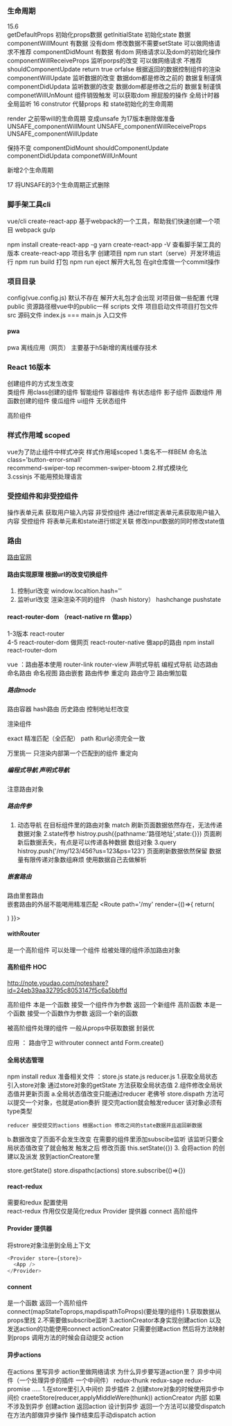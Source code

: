 ### 生命周期
15.6  
getDefaultProps 初始化props数据
getInitialState 初始化state 数据
componentWillMount  有数据 没有dom 修改数据不需要setState 可以做网络请求不推荐
componentDidMount 有数据 有dom 网络请求以及dom的初始化操作
componentWillReceiveProps 监听porps的改变  可以做网络请求 不推荐
shouldComponentUpdate  return true orfalse 根据返回的数据控制组件的渲染
componentWillUpdate 监听数据的改变 数据dom都是修改之前的  数据复制谨慎
componentDidUpdata 监听数据的改变 数据dom都是修改之后的  数据复制谨慎
componetWillUnMount 组件销毁触发 可以获取dom  擦屁股的操作  全局计时器 全局监听
16 
construtor 代替props 和 state初始化的生命周期

render 之前带will的生命周期 变成unsafe  为17版本删除做准备
UNSAFE_componentWillMount
UNSAFE_componentWillReceiveProps
UNSAFE_componentWillUpdate

保持不变
componentDidMount
shouldComponentUpdate
componentDidUpdata
componetWillUnMount

新增2个生命周期

17
将UNSAFE的3个生命周期正式删除

### 脚手架工具cli 
vue/cli create-react-app  基于webpack的一个工具，帮助我们快速创建一个项目
webpack gulp

npm install create-react-app -g       yarn
create-react-app -V  查看脚手架工具的版本
create-react-app 项目名字 创建项目
npm run start（serve）开发环境运行
npm run build 打包
npm run eject 解开大礼包
在git仓库做一个commit操作

### 项目目录
config(vue.config.js) 默认不存在 解开大礼包才会出现
对项目做一些配置  代理 
public 资源路径根vue中的public一样
scripts 文件 项目启动文件项目打包文件
src  源码文件
index.js === main.js 入口文件


#### pwa 
pwa 离线应用（网页） 主要基于h5新增的离线缓存技术


### React 16版本
创建组件的方式发生改变  
类组件   用class创建的组件 智能组件 容器组件  有状态组件 影子组件
函数组件  用函数创建的组件  傻瓜组件 ui组件   无状态组件

高阶组件


### 样式作用域 scoped 
vue为了防止组件中样式冲突 样式作用域scoped 
1.类名不一样BEM 命名法  class='button-error-small'  
recommend-swiper-top recommen-swiper-btoom
2.样式模块化   
3.cssinjs  不能用预处理语言

### 受控组件和非受控组件
操作表单元素 获取用户输入内容
非受控组件 通过ref绑定表单元素获取用户输入内容
受控组件  将表单元素和state进行绑定关联 修改input数据的同时修改state值

### 路由
[路由官网](https://reacttraining.com/react-router/web/guides/quick-start)

#### 路由实现原理 根据url的改变切换组件
1. 控制url改变
   window.localtion.hash=''
2. 监听url改变  渲染渲染不同的组件 （hash history） hashchange pushstate

#### react-router-dom （react-native rn 做app）
1-3版本 react-router  
4-5  react-router-dom 做网页  react-router-native 做app的路由
npm install react-router-dom

vue ：路由基本使用 router-link router-view  声明式导航 编程式导航  动态路由 命名路由 命名视图 路由嵌套  路由传参 重定向 路由守卫 路由懒加载

##### 路由mode
路由容器
<HashRouter> hash路由
<BrowseRouter> 历史路由
控制地址栏改变
<Link to='/path'>
<NavLink to='/path' activeClassName='red'>
渲染组件
<Route path='/匹配路径' component={渲染组件}> 
<Route path='/匹配路径' render={渲染组件}>

exact 精准匹配（全匹配） path 和url必须完全一致

<Switch> 万里挑一
只渲染内部第一个匹配到的组件
<Redirect from='' to=''>重定向

##### 编程式导航  声明式导航
注意路由对象

##### 路由传参
1. 动态导航  <Route path='/my/:mid'/>
   在目标组件里的路由对象 match
   刷新页面数据依然存在，无法传递数据对象 
2.state传参
  histroy.push({pathname:'路径地址',state:{}})
  页面刷新后数据丢失，有点是可以传递各种数据 数组对象
3.query 
 histroy.push('/my/123/456?us=123&ps=123')
 页面刷新数据依然保留  数据量有限传递对象数组麻烦 使用数据自己去做解析

##### 嵌套路由
路由里套路由  
嵌套路由的外层不能喝用精准匹配
<Route path='/my' render={()=>{
  return(
    <div>
      <Route path='/my/info' component={}>
    </div> 
  )
}}></Route>

#### withRouter
是一个高阶组件 可以处理一个组件 给被处理的组件添加路由对象

#### 高阶组件 HOC
http://note.youdao.com/noteshare?id=24eb39aa32795c8053147f5c6a5bbffd

高阶组件 本是一个函数 接受一个组件作为参数 返回一个新组件
高阶函数 本是一个函数  接受一个函数作为参数 返回一个新的函数

被高阶组件处理的组件 一般从props中获取数据
封装优

应用 ： 路由守卫  withrouter  connect  antd Form.create()   

#### 全局状态管理
npm install redux
准备相关文件 ：store.js  state.js reducer.js
1.获取全局状态  
   引入store对象
   通过store对象的getState 方法获取全局状态值 
2.组件修改全局状态值并更新页面
  a.全局状态值改变只能通过reducer 老佛爷
    store.dispath 方法可以提交一个对象，也就是ation奏折 
    提交完action就会触发reducer 
    该对象必须有type类型

    reducer 接受提交的actions 根据action 修改之间的state数据并且返回新数据

  b.数据改变了页面不会发生改变
    在需要的组件里添加subscibe监听 该监听只要全局状态值改变了就会触发
    触发之后 修改页面 this.setState({})
3. 会将action 的创建以及派发 放到actionCreatore里

store.getState()
store.dispathc(actions)
store.subscribe(()=>{})

#### react-redux  
需要和redux 配置使用  
react-redux 作用仅仅是简化redux
Provider 提供器 
connect 高阶组件

#### Provider 提供器
将strore对象注册到全局上下文
```js
<Provider store={store}>
  <App />
</Provider>
```
#### connent  
是一个函数 返回一个高阶组件
connect(mapStateToprops,mapdispathToProps)(要处理的组件)
1.获取数据从props里找
2.不需要做subscribe监听
3.actionCreator本身实现创建action 以及发送action的功能使用connect 
actionCreator 只需要创建action 然后将方法映射到props 调用方法的时候会自动提交
action
#### 异步actions  
在actions 里写异步  action里做网络请求
为什么异步要写道action里？
异步中间件（一个处理异步的插件 一个中间件）
redux-thunk redux-sage  redux-promise .....
1.在store里引入中间价 异步插件
2.创建store对象的时候使用异步中间价
craeteStore(reducer,applyMiddleWere(thunk))
actionCreator 内部
如果不涉及到异步 创建action 返回action
设计到异步    返回一个方法可以接受dispatch  在方法内部做异步操作 操作结束后手动dispatch action